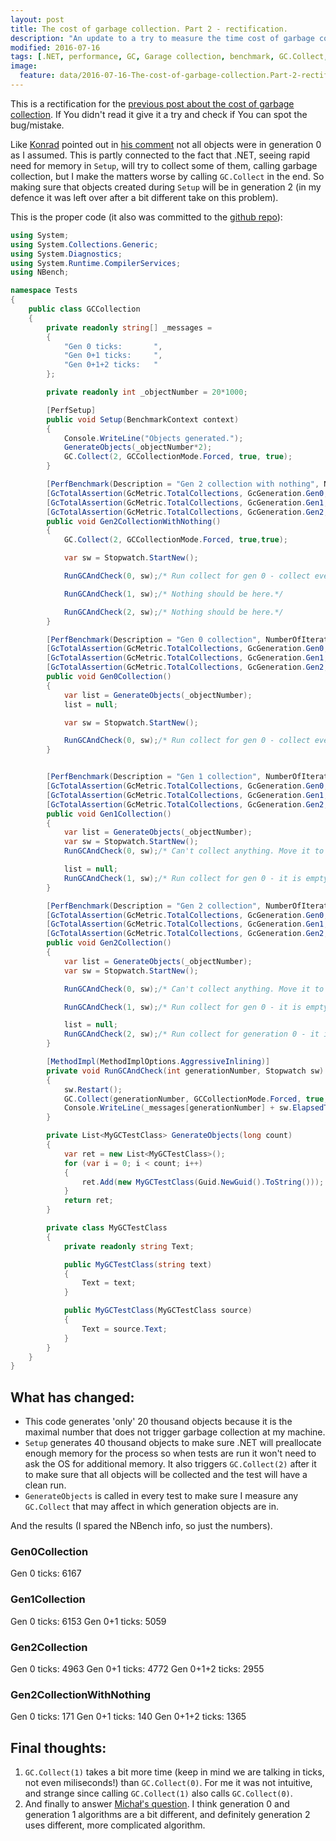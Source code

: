 ```yaml
---
layout: post
title: The cost of garbage collection. Part 2 - rectification.
description: "An update to a try to measure the time cost of garbage collection in .NET."
modified: 2016-07-16
tags: [.NET, performance, GC, Garage collection, benchmark, GC.Collect, NBench]
image:
  feature: data/2016-07-16-The-cost-of-garbage-collection.Part-2-rectification/logo.jpg
---
```


This is a rectification for the [previous post about the cost of garbage collection](indexoutofrange.com/The-cost-of-garbage-collection/). If You didn't read it give it a try and check if You can spot the bug/mistake.

Like [Konrad](http://blog.kokosa.net/) pointed out in [his comment](http://disq.us/p/1a0iccx) not all objects were in generation 0 as I assumed. This is partly connected to the fact that .NET, seeing rapid need for memory in `Setup`, will try to collect some of them, calling garbage collection, but I make the matters worse by calling `GC.Collect` in the end. So making sure that objects created during `Setup` will be in generation 2 (in my defence it was left over after a bit different take on this problem).

This is the proper code (it also was committed to the [github repo](https://github.com/maklipsa/CSharpPerfExperiments)):

```csharp
using System;
using System.Collections.Generic;
using System.Diagnostics;
using System.Runtime.CompilerServices;
using NBench;

namespace Tests
{
    public class GCCollection
    {
        private readonly string[] _messages =
        {
            "Gen 0 ticks:       ",
            "Gen 0+1 ticks:     ",
            "Gen 0+1+2 ticks:   "
        };

        private readonly int _objectNumber = 20*1000;

        [PerfSetup]
        public void Setup(BenchmarkContext context)
        {
            Console.WriteLine("Objects generated.");
            GenerateObjects(_objectNumber*2);
            GC.Collect(2, GCCollectionMode.Forced, true, true);
        }

        [PerfBenchmark(Description = "Gen 2 collection with nothing", NumberOfIterations = 1, RunMode = RunMode.Iterations, TestMode = TestMode.Test)]
        [GcTotalAssertion(GcMetric.TotalCollections, GcGeneration.Gen0, MustBe.ExactlyEqualTo, 3d)]
        [GcTotalAssertion(GcMetric.TotalCollections, GcGeneration.Gen1, MustBe.ExactlyEqualTo, 2d)]
        [GcTotalAssertion(GcMetric.TotalCollections, GcGeneration.Gen2, MustBe.ExactlyEqualTo, 1d)]
        public void Gen2CollectionWithNothing()
        {
            GC.Collect(2, GCCollectionMode.Forced, true,true);

            var sw = Stopwatch.StartNew();

            RunGCAndCheck(0, sw);/* Run collect for gen 0 - collect everything.*/

            RunGCAndCheck(1, sw);/* Nothing should be here.*/

            RunGCAndCheck(2, sw);/* Nothing should be here.*/
        }

        [PerfBenchmark(Description = "Gen 0 collection", NumberOfIterations = 1, RunMode = RunMode.Iterations,TestMode = TestMode.Test)]
        [GcTotalAssertion(GcMetric.TotalCollections, GcGeneration.Gen0, MustBe.ExactlyEqualTo, 1d)]
        [GcTotalAssertion(GcMetric.TotalCollections, GcGeneration.Gen1, MustBe.ExactlyEqualTo, 0.0d)]
        [GcTotalAssertion(GcMetric.TotalCollections, GcGeneration.Gen2, MustBe.ExactlyEqualTo, 0.0d)]
        public void Gen0Collection()
        {
            var list = GenerateObjects(_objectNumber);
            list = null;

            var sw = Stopwatch.StartNew();

            RunGCAndCheck(0, sw);/* Run collect for gen 0 - collect everything.*/
        }


        [PerfBenchmark(Description = "Gen 1 collection", NumberOfIterations = 1, RunMode = RunMode.Iterations,TestMode = TestMode.Test)]
        [GcTotalAssertion(GcMetric.TotalCollections, GcGeneration.Gen0, MustBe.ExactlyEqualTo, 2.0d)]
        [GcTotalAssertion(GcMetric.TotalCollections, GcGeneration.Gen1, MustBe.ExactlyEqualTo, 1.0d)]
        [GcTotalAssertion(GcMetric.TotalCollections, GcGeneration.Gen2, MustBe.ExactlyEqualTo, 0.0d)]
        public void Gen1Collection()
        {
            var list = GenerateObjects(_objectNumber);
            var sw = Stopwatch.StartNew();
            RunGCAndCheck(0, sw);/* Can't collect anything. Move it to gen 1.*/

            list = null;
            RunGCAndCheck(1, sw);/* Run collect for gen 0 - it is empty. Run gen 1 collection - collect everything.*/
        }

        [PerfBenchmark(Description = "Gen 2 collection", NumberOfIterations = 1, RunMode = RunMode.Iterations,TestMode = TestMode.Test)]
        [GcTotalAssertion(GcMetric.TotalCollections, GcGeneration.Gen0, MustBe.ExactlyEqualTo, 3.0d)]
        [GcTotalAssertion(GcMetric.TotalCollections, GcGeneration.Gen1, MustBe.ExactlyEqualTo, 2.0d)]
        [GcTotalAssertion(GcMetric.TotalCollections, GcGeneration.Gen2, MustBe.ExactlyEqualTo, 1.0d)]
        public void Gen2Collection()
        {
            var list = GenerateObjects(_objectNumber);
            var sw = Stopwatch.StartNew();

            RunGCAndCheck(0, sw);/* Can't collect anything. Move it to gen 1.*/

            RunGCAndCheck(1, sw);/* Run collect for gen 0 - it is empty. Run gen 1 collection - collect the list elements.*/

            list = null;
            RunGCAndCheck(2, sw);/* Run collect for generation 0 - it is empty. Run collect for generation 1 - it is empty. Run collect for generation 2 - collect everything.*/
        }

        [MethodImpl(MethodImplOptions.AggressiveInlining)]
        private void RunGCAndCheck(int generationNumber, Stopwatch sw)
        {
            sw.Restart();
            GC.Collect(generationNumber, GCCollectionMode.Forced, true,true);
            Console.WriteLine(_messages[generationNumber] + sw.ElapsedTicks);
        }

        private List<MyGCTestClass> GenerateObjects(long count)
        {
            var ret = new List<MyGCTestClass>();
            for (var i = 0; i < count; i++)
            {
                ret.Add(new MyGCTestClass(Guid.NewGuid().ToString()));
            }
            return ret;
        }

        private class MyGCTestClass
        {
            private readonly string Text;

            public MyGCTestClass(string text)
            {
                Text = text;
            }

            public MyGCTestClass(MyGCTestClass source)
            {
                Text = source.Text;
            }
        }
    }
}
```

## What has changed:
- This code generates 'only' 20 thousand objects because it is the maximal number that does not trigger garbage collection at my machine. 
- `Setup` generates 40 thousand objects to make sure .NET will preallocate enough memory for the process so when tests are run it won't need to ask the OS for additional memory. It also triggers `GC.Collect(2)` after it to make sure that all objects will be collected and the test will have a clean run.
- `GenerateObjects` is called in every test to make sure I measure any `GC.Collect` that may affect in which generation objects are in.  

And the results (I spared the NBench info, so just the numbers).

### Gen0Collection

Gen 0 ticks:       6167

### Gen1Collection

Gen 0 ticks:       6153
Gen 0+1 ticks:     5059
 
### Gen2Collection

Gen 0 ticks:       4963
Gen 0+1 ticks:     4772
Gen 0+1+2 ticks:   2955
 
### Gen2CollectionWithNothing

Gen 0 ticks:       171
Gen 0+1 ticks:     140
Gen 0+1+2 ticks:   1365

## Final thoughts: 
1. `GC.Collect(1)` takes a bit more time (keep in mind we are talking in ticks, not even miliseconds!) than `GC.Collect(0)`. For me it was not intuitive, and strange since calling `GC.Collect(1)` also calls `GC.Collect(0)`. 
2. And finally to answer [Michał's question](http://disq.us/p/18p9xvb). I think generation 0 and generation 1 algorithms are a bit different, and definitely generation 2 uses different, more complicated algorithm.